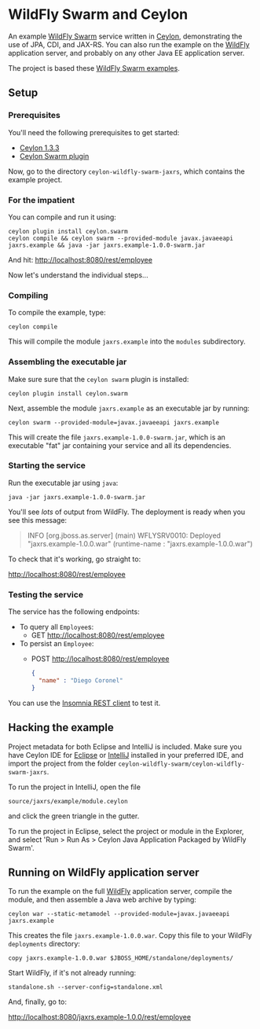 # WildFly Swarm and Ceylon

An example [WildFly Swarm][] service written in [Ceylon][], 
demonstrating the use of JPA, CDI, and JAX-RS. You can also
run the example on the [WildFly][] application server, and
probably on any other Java EE application server.

The project is based these [WildFly Swarm examples][].

[Ceylon]: https://ceylon-lang.org
[WildFly]: http://wildfly.org/
[WildFly Swarm]: http://wildfly-swarm.io/
[WildFly Swarm examples]: https://github.com/wildfly-swarm/wildfly-swarm-examples/tree/master/jpa-jaxrs-cdi

## Setup

### Prerequisites

You'll need the following prerequisites to get started:

- [Ceylon 1.3.3](https://ceylon-lang.org/download)
- [Ceylon Swarm plugin](https://github.com/ceylon/ceylon.swarm)

Now, go to the directory `ceylon-wildfly-swarm-jaxrs`, which
contains the example project.

### For the impatient

You can compile and run it using:
    
    ceylon plugin install ceylon.swarm
    ceylon compile && ceylon swarm --provided-module javax.javaeeapi jaxrs.example && java -jar jaxrs.example-1.0.0-swarm.jar

And hit: <http://localhost:8080/rest/employee>

Now let's understand the individual steps...

### Compiling

To compile the example, type:

    ceylon compile

This will compile the module `jaxrs.example` into the `modules` 
subdirectory.

### Assembling the executable jar

Make sure sure that the `ceylon swarm` plugin is installed: 
   
    ceylon plugin install ceylon.swarm
   
Next, assemble the module `jaxrs.example` as an executable jar 
by running:
   
    ceylon swarm --provided-module=javax.javaeeapi jaxrs.example

This will create the file `jaxrs.example-1.0.0-swarm.jar`, which 
is an executable "fat" jar containing your service and all its 
dependencies.

### Starting the service

Run the executable jar using `java`:
   
    java -jar jaxrs.example-1.0.0-swarm.jar

You'll see *lots* of output from WildFly. The deployment is ready
when you see this message:

> INFO  [org.jboss.as.server] (main) WFLYSRV0010: Deployed "jaxrs.example-1.0.0.war" (runtime-name : "jaxrs.example-1.0.0.war")

To check that it's working, go straight to:

<http://localhost:8080/rest/employee>

### Testing the service

The service has the following endpoints:

- To query all `Employee`s:
  - GET <http://localhost:8080/rest/employee>
- To persist an `Employee`:
  - POST <http://localhost:8080/rest/employee>
  
    ```json
    {
      "name" : "Diego Coronel"
    }
    ```

You can use the [Insomnia REST client][] to test it.

[Insomnia REST client]: https://insomnia.rest/

## Hacking the example

Project metadata for both Eclipse and IntelliJ is included. Make 
sure you have Ceylon IDE for [Eclipse][] or [IntelliJ][] installed 
in your preferred IDE, and import the project from the folder
`ceylon-wildfly-swarm/ceylon-wildfly-swarm-jaxrs`.

To run the project in IntelliJ, open the file

    source/jaxrs/example/module.ceylon

and click the green triangle in the gutter.

To run the project in Eclipse, select the project or module in the
Explorer, and select 
'Run > Run As > Ceylon Java Application Packaged by WildFly Swarm'.

[Eclipse]: https://ceylon-lang.org/documentation/1.3/ide/eclipse/
[IntelliJ]: https://ceylon-lang.org/documentation/1.3/ide/intellij/

## Running on WildFly application server

To run the example on the full [WildFly][] application server, 
compile the module, and then assemble a Java web archive by typing:

    ceylon war --static-metamodel --provided-module=javax.javaeeapi jaxrs.example

This creates the file `jaxrs.example-1.0.0.war`. Copy this file to
your WildFly `deployments` directory:

    copy jaxrs.example-1.0.0.war $JBOSS_HOME/standalone/deployments/

Start WildFly, if it's not already running:

    standalone.sh --server-config=standalone.xml

And, finally, go to:

<http://localhost:8080/jaxrs.example-1.0.0/rest/employee>
